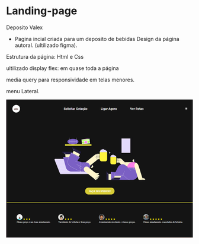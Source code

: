 # Landing-page
   Deposito Valex
   
 - Pagina incial criada para um deposito de bebidas 
 Design da página autoral. (ultilizado figma).
 
 Estrutura da página: Html e Css
 
 ultilizado display flex:
 em quase toda a página 
 
 media query  para responsividade em telas menores. 
 
 menu Lateral. 
 
 
 <img src="ex-pagina.png">
  
 
 
